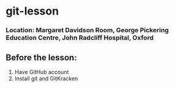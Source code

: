 # git-lesson
### Location: Margaret Davidson Room, George Pickering Education Centre, John Radcliff Hospital, Oxford

## Before the lesson:

1. Have GitHub account
2. Install git and GitKracken
